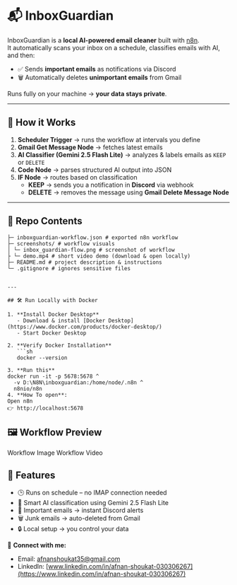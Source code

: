 # 📬 InboxGuardian  

InboxGuardian is a **local AI-powered email cleaner** built with [n8n](https://n8n.io/).  
It automatically scans your inbox on a schedule, classifies emails with AI, and then:  

- ✅ Sends **important emails** as notifications via Discord  
- 🗑️ Automatically deletes **unimportant emails** from Gmail  

Runs fully on your machine → **your data stays private**.  

---

## 🚀 How it Works  

1. **Scheduler Trigger** → runs the workflow at intervals you define  
2. **Gmail Get Message Node** → fetches latest emails  
3. **AI Classifier (Gemini 2.5 Flash Lite)** → analyzes & labels emails as `KEEP` or `DELETE`  
4. **Code Node** → parses structured AI output into JSON  
5. **IF Node** → routes based on classification  
   - **KEEP** → sends you a notification in **Discord** via webhook  
   - **DELETE** → removes the message using **Gmail Delete Message Node**  

---

## 📂 Repo Contents  
```
├─ inboxguardian-workflow.json # exported n8n workflow
├─ screenshots/ # workflow visuals
│ └─ inbox_guardian-flow.png # screenshot of workflow
├ └─ demo.mp4 # short video demo (download & open locally)
├─ README.md # project description & instructions
└─ .gitignore # ignores sensitive files
``` 
```

---

## 🛠️ Run Locally with Docker  

1. **Install Docker Desktop**  
   - Download & install [Docker Desktop](https://www.docker.com/products/docker-desktop/)  
   - Start Docker Desktop  

2. **Verify Docker Installation**  
   ```sh
   docker --version

3. **Run this**
docker run -it -p 5678:5678 ^
  -v D:\N8N\inboxguardian:/home/node/.n8n ^
  n8nio/n8n
4. **How To open**:
Open n8n
👉 http://localhost:5678

```
## 🖼️ Workflow Preview
Workflow Image
Workflow Video

## 🔔 Features  

- 🕒 Runs on schedule – no IMAP connection needed  
- 🤖 Smart AI classification using Gemini 2.5 Flash Lite  
- 📨 Important emails → instant Discord alerts  
- 🗑️ Junk emails → auto-deleted from Gmail  
- 🔒 Local setup → you control your data  



📩 **Connect with me:**  
- Email: [afnanshoukat35@gmail.com](mailto:afnanshoukat35@gmail.com)  
- LinkedIn: [www.linkedin.com/in/afnan-shoukat-030306267](https://www.linkedin.com/in/afnan-shoukat-030306267)  
